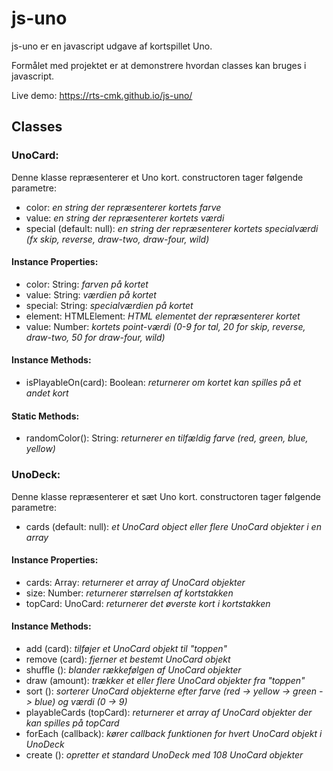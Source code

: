 # js-uno

js-uno er en javascript udgave af kortspillet Uno.

Formålet med projektet er at demonstrere hvordan classes kan bruges i javascript.

Live demo: https://rts-cmk.github.io/js-uno/

## Classes
### UnoCard:
Denne klasse repræsenterer et Uno kort. constructoren tager følgende parametre:
* color: *en string der repræsenterer kortets farve*
* value: *en string der repræsenterer kortets værdi*
* special (default: null): *en string der repræsenterer kortets specialværdi (fx skip, reverse, draw-two, draw-four, wild)*

#### Instance Properties:
* color: String: *farven på kortet*
* value: String: *værdien på kortet*
* special: String: *specialværdien på kortet*
* element: HTMLElement: *HTML elementet der repræsenterer kortet*
* value: Number: *kortets point-værdi (0-9 for tal, 20 for skip, reverse, draw-two, 50 for draw-four, wild)*

#### Instance Methods:
* isPlayableOn(card): Boolean: *returnerer om kortet kan spilles på et andet kort*

#### Static Methods:
* randomColor(): String: *returnerer en tilfældig farve (red, green, blue, yellow)*


### UnoDeck:
Denne klasse repræsenterer et sæt Uno kort. constructoren tager følgende parametre:
* cards (default: null): *et UnoCard object eller flere UnoCard objekter i en array*

#### Instance Properties:
* cards: Array: *returnerer et array af UnoCard objekter*
* size: Number: *returnerer størrelsen af kortstakken*
* topCard: UnoCard: *returnerer det øverste kort i kortstakken*

#### Instance Methods:
* add (card): *tilføjer et UnoCard objekt til "toppen"*
* remove (card): *fjerner et bestemt UnoCard objekt*
* shuffle (): *blander rækkefølgen af UnoCard objekter*
* draw (amount): *trækker et eller flere UnoCard objekter fra "toppen"*
* sort (): *sorterer UnoCard objekterne efter farve (red -> yellow -> green -> blue) og værdi (0 -> 9)*
* playableCards (topCard): *returnerer et array af UnoCard objekter der kan spilles på topCard*
* forEach (callback): *kører callback funktionen for hvert UnoCard objekt i UnoDeck*
* create (): *opretter et standard UnoDeck med 108 UnoCard objekter*


